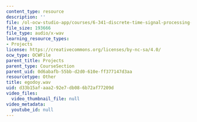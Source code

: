 ```yaml
---
content_type: resource
description: ''
file: /ol-ocw-studio-app/courses/6-341-discrete-time-signal-processing-fall-2005/d33b15afaaa292e7db086b72af77209d_egodoy.wav
file_size: 193666
file_type: audio/x-wav
learning_resource_types:
- Projects
license: https://creativecommons.org/licenses/by-nc-sa/4.0/
ocw_type: OCWFile
parent_title: Projects
parent_type: CourseSection
parent_uid: 0d6abafb-55bb-d2d0-610e-ff377147d3aa
resourcetype: Other
title: egodoy.wav
uid: d33b15af-aaa2-92e7-db08-6b72af77209d
video_files:
  video_thumbnail_file: null
video_metadata:
  youtube_id: null
---
```

